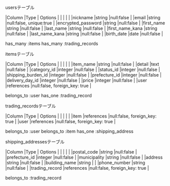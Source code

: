 usersテーブル

|Column             |Type   | Options                | 
|                   |       |                        |
|nickname           |string |null:false              |
|email              |string |null:false, unique:true |
|encrypted_password |string |null:false              |
|first_name         |string |null:false              |
|last_name          |string |null:false              |
|first_name_kana    |string |null:false              |
|last_name_kana     |string |null:false              |
|birth_date         |date   |null:false              |

has_many :items
has_many :trading_records


itemsテーブル

|Column              |Type       | Options                      | 
|                    |           |                              |
|item_name           |string     |null:false                    |
|detail              |text       |null:false                    |
|category_id         |integer    |null:false                    |
|status_id           |integer    |null:false                    |
|shipping_burden_id  |integer    |null:false                    |
|prefecture_id       |integer    |null:false                    |
|delivery_day_id    |integer    |null:false                    |
|price               |integer    |null:false                    |
|user                |references |null:false, foreign_key: true |

belongs_to :user
has_one :trading_record


trading_recordsテーブル

|Column         |Type       | Options                      | 
|               |           |                              |
|item           |references |null:false, foreign_key: true |
|user           |references |null:false, foreign_key: true |

belongs_to :user
belongs_to :item
has_one :shipping_address


shipping_addressesテーブル

|Column         |Type       | Options                      | 
|               |           |                              |
|postal_code    |string     |null:false                    |
|prefecture_id  |integer    |null:false                    |
|municipality   |string     |null:false                    |
|address        |string     |null:false                    |
|building_name  |string     |                              |
|phone_number   |string     |null:false                    |
|trading_record |references |null:false, foreign_key: true |

belongs_to :trading_record
